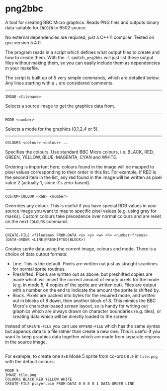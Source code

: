 # png2bbc
A tool for creating BBC Micro graphics.  Reads PNG files and outputs binary data suitable for `INCBIN` to 6502 source.  

No external dependencies are required, just a C++11 compiler.  Tested on gcc version 5.4.0.

The program reads in a script which defines what output files to create and how to create them.  With the `-l` switch, `png2bbc` will just list these output files without making them, so you can easily include them as dependencies in your makefile.

The script is built up of 5 very simple commands, which are detailed below.  Any lines starting with a `;` are considered comments.

---

````
IMAGE <filename>
````
Selects a source image to get the graphics data from.

---

````
MODE <number>
````
Selects a mode for the graphics (0,1,2,4 or 5).

---

````
COLOURS <colour> <colour> ..
````
Specifies the colours.  Use standard BBC Micro colours, i.e. BLACK, RED, GREEN, YELLOW, BLUE, MAGENTA, CYAN and WHITE.

Ordering is important here; colours found in the image will be mapped to pixel values corresponding to their order in this list.  For example, if RED is the second item in the list, any red found in the image will be written as pixel value 2 (actually 1, since it's  zero-based).

---

````
CUSTOM-COLOUR <RGB> <number>
````
Overrides any colour.  This is useful if you have special RGB values in your source image you want to map to specific pixel values (e.g. using grey for masks).  Custom colours take precedence over normal colours and are reset on the next `COLOURS` command.

---

````
CREATE-FILE <filename> FROM-DATA <x> <y> <w> <h> <number-frames> [DATA-ORDER <LINE|PRESHIFTED|BLOCK>]
````
Creates sprite data using the current image, colours and mode.  There is a choice of data output formats:

- Line. This is the default. Pixels are written out just as straight scanlines for normal sprite routines.
- Preshifted. Pixels are written out as above, but preshifted copies are made which will insert the correct amount of empty pixels for the mode (e.g. in mode 5, 4 copies of the sprite are written out).  Files are output with a number on the end to indicate the amount the sprite is shifted by.
- Block. Pixels are packed into bytes for the required mode, and written out in blocks of 8 down, then another block of 8.  This mimics the BBC Micro's character-based screen layout, so is handy for writing out graphics which are always drawn on character boundaries (e.g. tiles), or creating data which will be directly loaded to the screen.

Instead of `CREATE-FILE` you can use `APPEND-FILE` which has the same syntax but appends data to a file rather than create a new one. This is useful if you want to keep graphics data together which are made from separate regions in the source image.

---

For example, to create one `8x8` Mode 5 sprite from co-ords `0,0` in `tile.png` with the default colours:
```
MODE 5
IMAGE tile.png
COLOURS BLACK RED YELLOW WHITE
CREATE-FILE player.bin FROM-DATA 0 0 8 8 1 DATA-ORDER LINE
```
